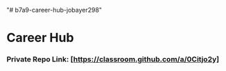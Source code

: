 "# b7a9-career-hub-jobayer298" 
# Career Hub
### Private Repo Link: [https://classroom.github.com/a/0Citjo2y]